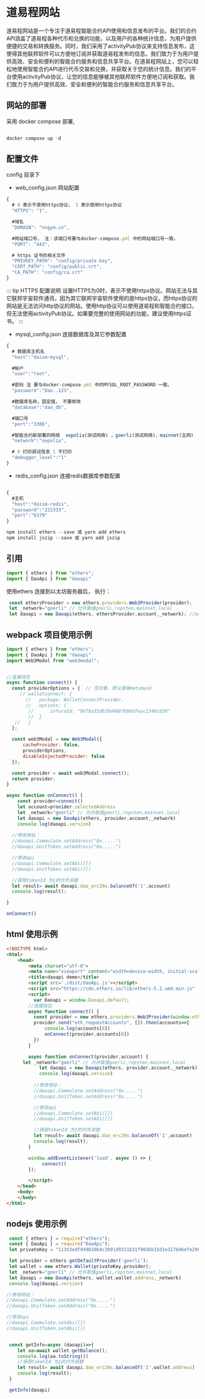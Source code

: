 
#  道易程网站

道易程网站是一个专注于道易程智能合约API使用和信息发布的平台。我们的合约API涵盖了道易程各种代币和兑换的功能，以及用户的各种统计信息，为用户提供便捷的交易和转换服务。同时，我们采用了activityPub协议来支持信息发布，这使得其他联邦软件可以方便地订阅并获取道易程发布的信息。我们致力于为用户提供高效、安全和便利的智能合约服务和信息共享平台。在道易程网站上，您可以轻松地使用智能合约API进行代币交易和兑换，并获取关于您的统计信息。我们的平台使用activityPub协议，让您的信息能够被其他联邦软件方便地订阅和获取。我们致力于为用户提供高效、安全和便利的智能合约服务和信息共享平台。

## 网站的部署

采用 docker compose 部署, 
```js

docker compose up -d

```

## 配置文件

config 目录下

- web_config.json 网站配置

```js
{
  # 0 表示不使用https协议， 1 表示使用https协议
  "HTTPS": "1",  

  #域名
  "DOMAIN": "nngym.cn",

  #网站端口号， 注：该端口号要与docker-compose.yml 中的网站端口号一致。
  "PORT": "443",

  # https 证书的相关文件
  "PRIVKEY_PATH": "config/private.key",
  "CERT_PATH": "config/public.crt",
  "CA_PATH": "config/ca.crt"
}

```

::: tip HTTPS 配置说明
设置HTTPS为0时，表示不使用https协议。网站无法与其它联邦宇宙软件通讯，因为其它联邦宇宙软件使用的是https协议，而https协议的网站是无法访问http协议的网站。使用http协议可以使用道易程和智能合约接口，但无法使用activityPub协议。如果要完整的使用网站的功能，建议使用https证书。
:::

- mysql_config.json 连接数据库及其它参数配置


```js
{
  # 数据库主机名
  "host":"daism-mysql",

  #帐户
  "user":"root",

  #密码 注 要与docker-compose.yml 中的MYSQL_ROOT_PASSWORD 一致。
  "password":"Dao..123",

  #数据库名称，固定值， 不要修改
  "database":"dao_db",

  #端口号
  "port":"3306",

  #智能合约新部署的网络  sepolia(测试网络) ，goerli(测试网络)，mainnet(主网)
  "network":"sepolia",

  # 0 打印调试信息 1 不打印
  "debugger_level":"1"
}


```

- redis_config.json 连接redis数据库参数配置


```js

{
  #主机
  "host":"daism-redis",
  "password":"222333",
  "port":"6379"
}

```


 > 

```js
npm install ethers --save 或 yarn add ethers
npm install jszip --save 或 yarn add jszip
```

## 引用

 ```js
 import { ethers } from "ethers";
 import { DaoApi } from "daoapi" 
 ```


使用ethers 连接到以太坊服务器后， 执行：
```js
 const ethersProvider = new ethers.providers.Web3Provider(provider);
 let _network="goerli" // 允许取值goerli,ropsten,mainnet,local
 let daoapi = new Daoapi(ethers, ethersProvider,account,_network); //account 用户钱包地址
```

## webpack 项目使用示例
```js
import { ethers } from "ethers";
import { DaoApi } from "daoapi"
import Web3Modal from "web3modal";


//连接钱包
async function connect() {
  const providerOptions = {  // 空对象，默认使用metamask 
     // walletconnect: {
       //   package: WalletConnectProvider,
       //   options: {
        //      infuraId: "9676a35d629d488fb90d7eac1348c838"
        //  }
   //   }
  };

  const web3Modal = new Web3Modal({
      cacheProvider: false,
      providerOptions,
      disableInjectedProvider: false
  });

  const provider = await web3Modal.connect();
  return provider;
}

async function onConnect() {
    const provider=connect()
    let account=provider.selectedAddress
    let _network="goerli" // 允许取值goerli,ropsten,mainnet,local
    let daoapi = new DaoApi(ethers, provider,account,_network)
    console.log(daoapi.version)
 
  //修改地址：
  //daoapi.Commulate.setAddress("0x.....")
  //daoapi.UnitToken.setAddress("0x.....")

  //修改api
  //daoapi.Commulate.setAbi([])
  //daoapi.UnitToken.setAbi([])

  //获限tokenId 为1的代币余额
  let result= await daoapi.dao_erc20s.balanceOf('1',account)
  console.log(result);

}

onConnect()

```
## html 使用示例
```html
<!DOCTYPE html>
<html>
    <head>
        <meta charset="utf-8">
        <meta name="viewport" content="width=device-width, initial-scale=1">
        <title>daoapi demo</title>
        <script src='./dist/daoApi.js'></script>  
		<script src="https://cdn.ethers.io/lib/ethers-5.2.umd.min.js"  type="application/javascript"></script>
        <script>
		  var Daoapi = window.Daoapi.default;	  
		//连接钱包
		async function connect() {
		  const provider = new ethers.providers.Web3Provider(window.ethereum)
		  provider.send("eth_requestAccounts", []).then(accounts=>{
			  console.log(accounts[0])
			  onConnect(provider,accounts[0])
		  })
		}

		async function onConnect(provider,account) {
      let _network="goerli" // 允许取值goerli,ropsten,mainnet,local
			let daoapi = new Daoapi(ethers, provider,account,_network)
			console.log(daoapi.version)
		 
		  //修改地址：
		  //daoapi.Commulate.setAddress("0x.....")
		  //daoapi.UnitToken.setAddress("0x.....")

		  //修改api
		  //daoapi.Commulate.setAbi([])
		  //daoapi.UnitToken.setAbi([])

          //获限tokenId 为1的代币余额
		  let result= await daoapi.dao_erc20s.balanceOf('1',account)
		  console.log(result);
		}

		window.addEventListener('load', async () => {
			 connect()
		});

        </script>   
    </head>
    <body> 
    </body> 
</html>
```
## nodejs 使用示例
```js
 const { ethers } = require("ethers");
 const { DaoApi } = require("DaoApi");
 let privateKey = "113d3edf949820b4c3b91d9311b31f903bb15d1e317b46efe29828f0e3fdb517";

 let provider = ethers.getDefaultProvider('goerli');
 let wallet = new ethers.Wallet(privateKey,provider);
 let _network="goerli" // 允许取值goerli,ropsten,mainnet,local
 let daoapi = new DaoApi(ethers, wallet,wallet.address,_network)
 console.log(daoapi.version)

//修改地址：
//daoapi.Commulate.setAddress("0x.....")
//daoapi.UnitToken.setAddress("0x.....")

//修改api
//daoapi.Commulate.setAbi([])
//daoapi.UnitToken.setAbi([])


 const getInfo=async (daoapi)=>{
    let aa=await wallet.getBalance();
    console.log(aa.toString())
    //获限tokenId 为1的代币余额
    let result= await daoapi.dao_erc20s.balanceOf('1',wallet.address)
    console.log(result);
 }

 getInfo(daoapi)
 
```


